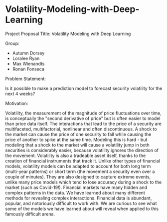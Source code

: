 # Volatility-Modeling-with-Deep-Learning

Project Proposal Title: Volatility Modeling with Deep Learning

Group:
- Autumn Dorsey
- Loralee Ryan
- Max Wienandts
- Ronan Fonseca

Problem Statement:

Is it possible to make a prediction model to forecast security volatility for the next 4 weeks?

Motivation:

Volatility, the measurement of the magnitude of price fluctuations over time, is conceptually the "second derivative of price" but is often easier to model than price data itself. The interactions that lead to the price of a security are multifaceted, multifactorial, nonlinear and often discontinuous. A shock to the market can cause the price of one security to fall while causing the price of another to spike at the same time. Modeling this is hard - but modeling that a shock to the market will cause a volatility jump in both securities is considerably easier, because volatility ignores the direction of the movement.
Volatility is also a tradeable asset itself, thanks to the creation of financial instruments that track it.
Unlike other types of financial models, volatility models can be adapted to account for both long term (multi-year patterns) or short term (the movement a security even over a couple of minutes). They are also designed to capture extreme events, unlike many price models which tend to lose accuracy during a shock to the market (such as Covid-19!).
Financial markets have many hidden and complex patterns in the data. We have learned about many different methods for revealing complex interactions. Financial data is abundant, popular, and notoriously difficult to work with. We are curious to see what some of the models we have learned about will reveal when applied to this famously difficult arena.
